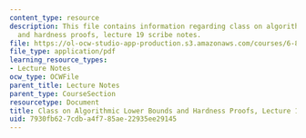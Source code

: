 ```yaml
---
content_type: resource
description: This file contains information regarding class on algorithmic lower bounds
  and hardness proofs, lecture 19 scribe notes.
file: https://ol-ocw-studio-app-production.s3.amazonaws.com/courses/6-890-algorithmic-lower-bounds-fun-with-hardness-proofs-fall-2014/7930fb627cdba4f785ae22935ee29145_MIT6_890F14_Lec19.pdf
file_type: application/pdf
learning_resource_types:
- Lecture Notes
ocw_type: OCWFile
parent_title: Lecture Notes
parent_type: CourseSection
resourcetype: Document
title: Class on Algorithmic Lower Bounds and Hardness Proofs, Lecture 19 Scribe Notes
uid: 7930fb62-7cdb-a4f7-85ae-22935ee29145
---
```

